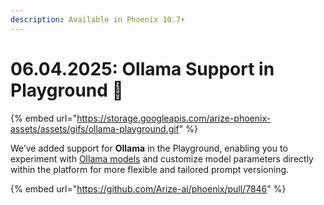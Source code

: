 ```yaml
---
description: Available in Phoenix 10.7+
---
```


# 06.04.2025: Ollama Support in Playground 🛝

{% embed url="https://storage.googleapis.com/arize-phoenix-assets/assets/gifs/ollama-playground.gif" %}

We’ve added support for **Ollama** in the Playground, enabling you to experiment with [Ollama models](https://ollama.com/library?sort=newest) and customize model parameters directly within the platform for more flexible and tailored prompt versioning.

{% embed url="https://github.com/Arize-ai/phoenix/pull/7846" %}

